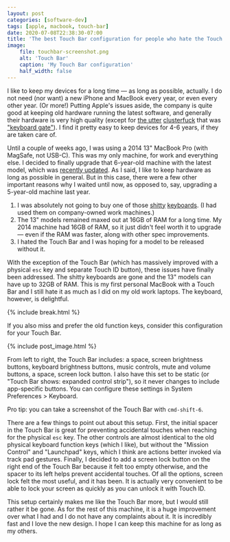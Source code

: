 ```yaml
---
layout: post
categories: [software-dev]
tags: [apple, macbook, touch-bar]
date: 2020-07-08T22:38:30-07:00
title: 'The best Touch Bar configuration for people who hate the Touch Bar: Or, how I finally upgraded my 6-year-old MacBook'
image:
    file: touchbar-screenshot.png
    alt: 'Touch Bar'
    caption: 'My Touch Bar configuration'
    half_width: false
---
```


I like to keep my devices for a long time &mdash; as long as possible, actually. I do not need (nor want) a new iPhone and MacBook every year, or even every other year. (Or more!) Putting Apple's issues aside, the company is quite good at keeping old hardware running the latest software, and generally their hardware is very high quality (except for [the utter](https://mjtsai.com/blog/2018/06/23/apple-launches-keyboard-repair-program-for-macbook-and-macbook-pro/) [clusterfuck](https://mjtsai.com/blog/2019/11/07/limits-to-apples-butterfly-keyboard-repair-program/) that was ["keyboard gate"](https://daringfireball.net/linked/2020/02/10/waititi-keyboards)). I find it pretty easy to keep devices for 4-6 years, if they are taken care of.

<!--excerpt-->

Until a couple of weeks ago, I was using a 2014 13" MacBook Pro (with MagSafe, not USB-C). This was my only machine, for work and everything else. I decided to finally upgrade that 6-year-old machine with the latest model, which was [recently updated](https://www.apple.com/newsroom/2020/05/apple-updates-13-inch-macbook-pro-with-magic-keyboard-double-the-storage-and-faster-performance/). As I said, I like to keep hardware as long as possible in general. But in this case, there were a few other important reasons why I waited until now, as opposed to, say, upgrading a 5-year-old machine last year.

1. I was absolutely not going to buy one of those [shitty](https://mjtsai.com/blog/2019/11/01/tylenol-moment-for-apples-laptop-keyboards/) [keyboards](https://mjtsai.com/blog/2019/11/08/falling-back-to-an-older-mbp/). (I had used them on company-owned work machines.)
2. The 13" models remained maxed out at 16GB of RAM for a long time. My 2014 machine had 16GB of RAM, so it just didn't feel worth it to upgrade &mdash; even if the RAM was faster, along with other spec improvements.
3. I hated the Touch Bar and I was hoping for a model to be released without it.

With the exception of the Touch Bar (which has massively improved with a physical `esc` key and separate Touch ID button), these issues have finally been addressed. The shitty keyboards are gone and the 13" models can have up to 32GB of RAM. This is my first personal MacBook with a Touch Bar and I still hate it as much as I did on my old work laptops. The keyboard, however, is delightful.

{% include break.html %}

If you also miss and prefer the old function keys, consider this configuration for your Touch Bar.

{% include post_image.html %}

From left to right, the Touch Bar includes: a space, screen brightness buttons, keyboard brightness buttons, music controls, mute and volume buttons, a space, screen lock button. I also have this set to be static (or "Touch Bar shows: expanded control strip"), so it never changes to include app-specific buttons. You can configure these settings in System Preferences > Keyboard.

Pro tip: you can take a screenshot of the Touch Bar with `cmd-shift-6`.

There are a few things to point out about this setup. First, the initial spacer in the Touch Bar is great for preventing accidental touches when reaching for the physical `esc` key. The other controls are almost identical to the old physical keyboard function keys (which I like), but without the "Mission Control" and "Launchpad" keys, which I think are actions better invoked via track pad gestures. Finally, I decided to add a screen lock button on the right end of the Touch Bar because it felt too empty otherwise, and the spacer to its left helps prevent accidental touches. Of all the options, screen lock felt the most useful, and it has been. It is actually very convenient to be able to lock your screen as quickly as you can unlock it with Touch ID.

This setup certainly makes me like the Touch Bar more, but I would still rather it be gone. As for the rest of this machine, it is a huge improvement over what I had and I do not have any complaints about it. It is incredibly fast and I love the new design. I hope I can keep this machine for as long as my others.
